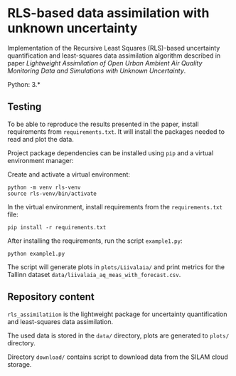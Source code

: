 # RLS-based data assimilation with unknown uncertainty

Implementation of the Recursive Least Squares (RLS)-based uncertainty quantification and least-squares data assimilation
algorithm described in paper *Lightweight Assimilation of Open Urban Ambient Air Quality Monitoring Data and Simulations 
with Unknown Uncertainty*.

Python: 3.*

## Testing

To be able to reproduce the results presented in the paper, install requirements from `requirements.txt`.
It will install the packages needed to read and plot the data.

Project package dependencies can be installed using `pip` and a virtual environment manager:

Create and activate a virtual environment:

    python -m venv rls-venv
    source rls-venv/bin/activate

In the virtual environment, install requirements from the `requirements.txt` file:

    pip install -r requirements.txt
   
After installing the requirements, run the script `example1.py`:
 
    python example1.py

The script will generate plots in `plots/Liivalaia/` and print metrics for the Tallinn dataset 
`data/liivalaia_aq_meas_with_forecast.csv`.
    
## Repository content

`rls_assimilatiion` is the lightweight package for uncertainty quantification and least-squares data 
assimilation.

The used data is stored in the `data/` directory, plots are generated to `plots/` directory.

Directory `download/` contains script to download data from the SILAM cloud storage.
